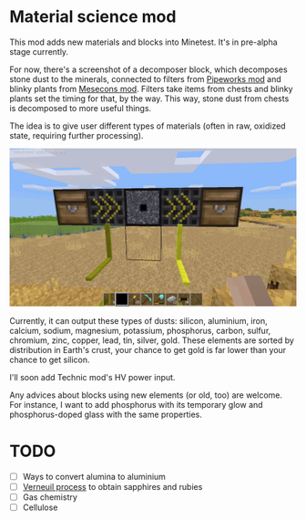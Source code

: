 # Material science mod

This mod adds new materials and blocks into Minetest. It's in pre-alpha stage currently.

For now, there's a screenshot of a decomposer block, which decomposes stone dust to the minerals, connected to filters from [Pipeworks mod](https://forum.minetest.net/viewtopic.php?t=2155) and blinky plants from [Mesecons mod](http://mesecons.net/). Filters take items from chests and blinky plants set the timing for that, by the way. This way, stone dust from chests is decomposed to more useful things.

The idea is to give user different types of materials (often in raw, oxidized state, requiring further processing).

![](doc/images/screenshot_a.png)

Currently, it can output these types of dusts: silicon, aluminium, iron, calcium, sodium, magnesium, potassium, phosphorus, carbon, sulfur, chromium, zinc, copper, lead, tin, silver, gold. These elements are sorted by distribution in Earth's crust, your chance to get gold is far lower than your chance to get silicon.

I'll soon add Technic mod's HV power input.

Any advices about blocks using new elements (or old, too) are welcome. For instance, I want to add phosphorus with its temporary glow and phosphorus-doped glass with the same properties.

# TODO

- [ ] Ways to convert alumina to aluminium
- [ ] [Verneuil process](https://en.wikipedia.org/wiki/Verneuil_process) to obtain sapphires and rubies
- [ ] Gas chemistry
- [ ] Cellulose
